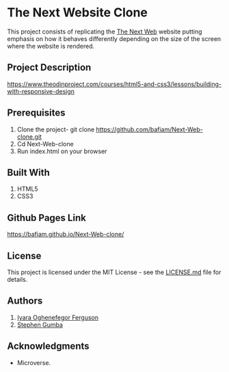 # The Next Website Clone

This project consists of replicating the [The Next Web](https://thenextweb.com/) website putting emphasis on how it behaves differently depending on the size of the screen where the website is rendered.

## Project Description

<https://www.theodinproject.com/courses/html5-and-css3/lessons/building-with-responsive-design>

## Prerequisites

1. Clone the project- git clone <https://github.com/bafiam/Next-Web-clone.git>
2. Cd Next-Web-clone
3. Run index.html on your browser

## Built With

1. HTML5
2. CSS3

## Github Pages Link

<https://bafiam.github.io/Next-Web-clone/>

## License

This project is licensed under the MIT License - see the [LICENSE.md](LICENSE.md) file for details.

## Authors

1. [Iyara Oghenefegor Ferguson](https://github.com/fegzycole)
2. [Stephen Gumba](https://github.com/bafiam)

## Acknowledgments

* Microverse.
